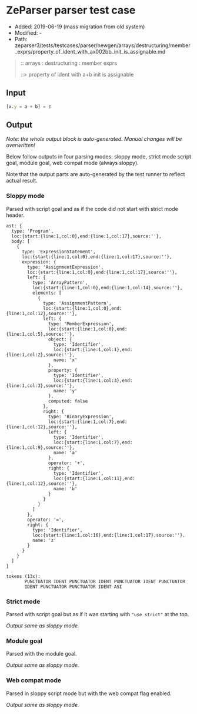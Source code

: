 # ZeParser parser test case

- Added: 2019-06-19 (mass migration from old system)
- Modified: -
- Path: zeparser3/tests/testcases/parser/newgen/arrays/destructuring/member_exprs/property_of_ident_with_ax002bb_init_is_assignable.md

> :: arrays : destructuring : member exprs
>
> ::> property of ident with a+b init is assignable

## Input

`````js
[x.y = a + b] = z
`````

## Output

_Note: the whole output block is auto-generated. Manual changes will be overwritten!_

Below follow outputs in four parsing modes: sloppy mode, strict mode script goal, module goal, web compat mode (always sloppy).

Note that the output parts are auto-generated by the test runner to reflect actual result.

### Sloppy mode

Parsed with script goal and as if the code did not start with strict mode header.

`````
ast: {
  type: 'Program',
  loc:{start:{line:1,col:0},end:{line:1,col:17},source:''},
  body: [
    {
      type: 'ExpressionStatement',
      loc:{start:{line:1,col:0},end:{line:1,col:17},source:''},
      expression: {
        type: 'AssignmentExpression',
        loc:{start:{line:1,col:0},end:{line:1,col:17},source:''},
        left: {
          type: 'ArrayPattern',
          loc:{start:{line:1,col:0},end:{line:1,col:14},source:''},
          elements: [
            {
              type: 'AssignmentPattern',
              loc:{start:{line:1,col:0},end:{line:1,col:12},source:''},
              left: {
                type: 'MemberExpression',
                loc:{start:{line:1,col:0},end:{line:1,col:5},source:''},
                object: {
                  type: 'Identifier',
                  loc:{start:{line:1,col:1},end:{line:1,col:2},source:''},
                  name: 'x'
                },
                property: {
                  type: 'Identifier',
                  loc:{start:{line:1,col:3},end:{line:1,col:3},source:''},
                  name: 'y'
                },
                computed: false
              },
              right: {
                type: 'BinaryExpression',
                loc:{start:{line:1,col:7},end:{line:1,col:12},source:''},
                left: {
                  type: 'Identifier',
                  loc:{start:{line:1,col:7},end:{line:1,col:9},source:''},
                  name: 'a'
                },
                operator: '+',
                right: {
                  type: 'Identifier',
                  loc:{start:{line:1,col:11},end:{line:1,col:12},source:''},
                  name: 'b'
                }
              }
            }
          ]
        },
        operator: '=',
        right: {
          type: 'Identifier',
          loc:{start:{line:1,col:16},end:{line:1,col:17},source:''},
          name: 'z'
        }
      }
    }
  ]
}

tokens (13x):
       PUNCTUATOR IDENT PUNCTUATOR IDENT PUNCTUATOR IDENT PUNCTUATOR
       IDENT PUNCTUATOR PUNCTUATOR IDENT ASI
`````

### Strict mode

Parsed with script goal but as if it was starting with `"use strict"` at the top.

_Output same as sloppy mode._

### Module goal

Parsed with the module goal.

_Output same as sloppy mode._

### Web compat mode

Parsed in sloppy script mode but with the web compat flag enabled.

_Output same as sloppy mode._
